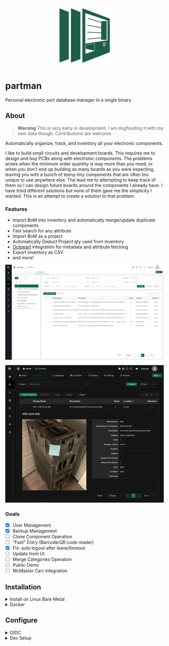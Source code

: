 <p align="center">
  <img src="src/assets/images/logo.png" width="200" />
</p>

# partman

Personal electronic part database manager in a single binary

## About

> **Warning**
> This is very early in development. I am dogfooding it with my own data though.
> Contributions are welcome.

Automatically organize, track, and inventory all your electronic components.

I like to build small circuits and development boards. This requires me to design and buy PCBs along with electronic components. The problems arises when the minimum order quantity is way more than you need, or when you don't end up building as many boards as you were expecting, leaving you with a bunch of teeny-tiny components that are often too unique to use anywhere else. The lead me to attempting to keep track of them so I can design future boards around the components I already have. I have tried different solutions but none of them gave me the simplicity I wanted. This is an attempt to create a solution to that problem.

### Features

- Import BoM into inventory and automatically merge/update duplicate components
- Fast search for any attribute
- Import BoM as a project
- Automatically Deduct Project qty used from inventory
- [Octopart](https://octopart.com/) integration for metadata and attribute fetching
- Export inventory as CSV
- and more!

![](docs/Screenshot%202023-02-24%20194626.png)

![](docs/Screenshot%202023-02-25%20232759.png)

### Goals

- [x] User Management
- [x] Backup Management
- [ ] Clone Component Operation
- [ ] "Fast" Entry (Barcode/QR code reader)
- [x] Fix: auto logout after leave/timeout
- [ ] Update from UI
- [ ] Merge Categories Operation
- [ ] Public Demo
- [ ] McMaster Carr integration

## Installation

<details>
<summary>Install on Linux Bare Metal</summary>

### Install on Linux Bare Metal

1.  Download latest release of partman for your system. See [Releases](https://github.com/phcreery/partman/releases)

        wget https://github.com/phcreery/partman/releases/download/v{version_number}/partman_{version_number}_{os}_{arch}.zip

2.  Set environment variables for PARTMAN_USER_EMAIL, PARTMAN_USER_USERNAME, and PARTMAN_USER_PASSWORD

    > Note: env variables for PARTMAN_USER_EMAIL, PARTMAN_USER_USERNAME, and PARTMAN_USER_PASSWORD are needed for first time database creation only.

3.  Initialize database

        partman migrate up

4.  Start partman

        partman serve --http="0.0.0.0:8090"

5.  Visit the link and follow the steps to create a new admin account, OR, run the following

        partman superuser upsert <PARTMAN_ADMIN_EMAIL> <PARTMAN_ADMIN_PASSWORD>

6.  (optional) Create systemd service

        sudo nano /lib/systemd/system/partman.service

```
[Unit]
Description = partman

[Service]
Type             = simple
User             = partman
Group            = partman
LimitNOFILE      = 4096
Restart          = always
RestartSec       = 5s
StandardOutput   = append:/home/partman/errors.log
StandardError    = append:/home/partman/errors.log
WorkingDirectory = /home/partman/
ExecStart        = /home/partman/partman serve --http="0.0.0.0:8080"

[Install]
WantedBy         = multi-user.target
```

```
sudo systemctl daemon-reload
sudo systemctl restart partman
sudo systemctl status partman
```

### Updating

```
sudo systemctl stop partman
[download latest partman binary]
partman migrate up
sudo systemctl start partman
```

</details>

<details>
<summary>Docker</summary>

### Docker

```
docker run -d \
  --name partman \
  --restart unless-stopped \
  -v $(pwd)/data:/app/pb_data \
  -e PARTMAN_USER_EMAIL=partman@example.com \
  -e PARTMAN_USER_USERNAME=partman \
  -e PARTMAN_USER_PASSWORD=partmanpassword \
  -p 8092:8092 \
  phcreery/partman:latest
```

Setup superuser/admin account

```
docker exec -ti partman /app/partman superuser create admin@example.com adminadmin
```

> Note: env variables for PARTMAN_USER_EMAIL, PARTMAN_USER_USERNAME, and PARTMAN_USER_PASSWORD are needed for first time database creation only.

</details>

## Configure

<details>
<summary>OIDC</summary>

## OIDC With Authelia

See: https://www.authelia.com/integration/openid-connect/pocketbase/

Create oidc RSA private key: https://www.authelia.com/reference/guides/generating-secure-values/

```
authelia crypto pair rsa generate
cp ./private.pem /config/secrets/oidc/jwks/rsa.2048.key
chmod 755 -R /config/secrets/
```

create secret and digest with

```
authelia crypto hash generate pbkdf2 --variant sha512 --password insecure_secret
```

```
...
identity_providers:
  oidc:
    ...
    ## The other portions of the mandatory OpenID Connect 1.0 configuration go here.
    ## See: https://www.authelia.com/c/oidc
    jwks:
      - key: {{ secret "/config/secrets/oidc/jwks/rsa.2048.key" | mindent 10 "|" | msquote }}
    ...
    clients:
      - client_id: 'partman'
        client_name: 'partman'
        client_secret: '$pbkdf2-sha512$310000$c8p78n7pUMln0jzvd4aK4Q$JNRBzwAo0ek5qKn50cFzzvE9RXV88h1wJn5KGiHrD0YKtZaR/nCb2CJPOsKaPK0hjf.9yHxzQGZziziccp6Yng'  # The digest of 'insecure_secret'.
        public: false
        authorization_policy: 'two_factor'
        require_pkce: true
        pkce_challenge_method: 'S256'
        redirect_uris:
          - 'https://example.com/api/oauth2-redirect'
          - 'http://localhost:8090/api/oauth2-redirect'
        scopes:
          - 'email'
          - 'groups'
          - 'openid'
          - 'profile'
        response_types:
          - 'code'
        grant_types:
          - 'authorization_code'
        access_token_signed_response_alg: 'none'
        userinfo_signed_response_alg: 'none'
        token_endpoint_auth_method: 'client_secret_basic'
...
```

Currently this requires authelia to be run with `--config.experimental.filters template`

- Connect to PocketBase admin view at https://example.com/_/
- On the left menu, go to Settings.
- In Authentication section, go to Auth providers.
- Select the gear on OpenID Connect (oidc)
- Configure the following options:
- ClientID: partman
- Client secret: insecure_secret
- Display name: Authelia (or whatever you want)
  - Auth URL: https://example.com/api/oidc/authorization
  - Token URL: https://example.com/api/oidc/token
  - User API URL: https://example.com/api/oidc/userinfo
  - You can leave Support PKCE checked

</details>

<details>
<summary>Dev Setup</summary>

### Dev Setup

🚀 Technologies used:

- Go
- [PocketBase](https://pocketbase.io/)
- TypeScript
- Vue 3
- Vite
- [Geeker Admin Template](https://github.com/HalseySpicy/Geeker-Admin) and [Fork](https://github.com/Geeker-Admin/Geeker-Admin) (from latest commit on 7/04/25)
- Element-Plus
- Pinia

### Dev Setup

Install prerequisites

- golang >= 1.19

- node & npm OR bun

```
bun i
```

Run server environment

```
bun run dev:server
```

Run client environment with HRM in another terminal

```
bun run dev:client
```

### Build

```
bun run build:all
```

### Build with Docker

```
docker build -f 'Dockerfile' -t 'phcreery/partman:latest' '.'
OR
bun run build:docker:latest
```

With predefined account options (not recommended)

```
docker build \
  --build-arg PARTMAN_ADMIN_EMAIL=admin@example.com \
  --build-arg PARTMAN_ADMIN_PASSWORD=AdminPassword1 \
  --build-arg PARTMAN_USER_EMAIL=partman@example.com \
  --build-arg PARTMAN_USER_USERNAME=partman \
  --build-arg PARTMAN_USER_PASSWORD=partmanpassword \
  -f 'Dockerfile' -t 'phcreery/partman:latest' '.'
```

### Release

Test build with

```
bun run build:all
bun run build:docker:latest
```

On success

```
bun run tag
git push --follow-tags origin master
NODE_ENV=production bun run build:all:release
bun run push:docker:latest
```

Yes, `NODE_ENV=production` is needed for bun since bun currently sets NODE_ENV to development and loads .env.development

</details>
